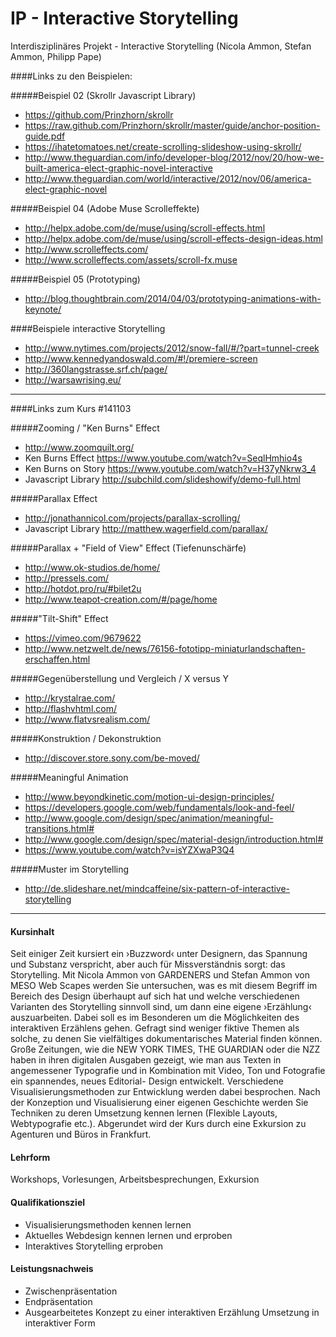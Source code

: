 IP - Interactive Storytelling
========================

Interdisziplinäres Projekt - Interactive Storytelling (Nicola Ammon, Stefan Ammon, Philipp Pape)



####Links zu den Beispielen:

#####Beispiel 02  (Skrollr Javascript Library)
- https://github.com/Prinzhorn/skrollr
- https://raw.github.com/Prinzhorn/skrollr/master/guide/anchor-position-guide.pdf
- https://ihatetomatoes.net/create-scrolling-slideshow-using-skrollr/
- http://www.theguardian.com/info/developer-blog/2012/nov/20/how-we-built-america-elect-graphic-novel-interactive
- http://www.theguardian.com/world/interactive/2012/nov/06/america-elect-graphic-novel

#####Beispiel 04 (Adobe Muse Scrolleffekte)
- http://helpx.adobe.com/de/muse/using/scroll-effects.html
- http://helpx.adobe.com/de/muse/using/scroll-effects-design-ideas.html
- http://www.scrolleffects.com/
- http://www.scrolleffects.com/assets/scroll-fx.muse

#####Beispiel 05 (Prototyping)
- http://blog.thoughtbrain.com/2014/04/03/prototyping-animations-with-keynote/


####Beispiele interactive Storytelling
- http://www.nytimes.com/projects/2012/snow-fall/#/?part=tunnel-creek
- http://www.kennedyandoswald.com/#!/premiere-screen
- http://360langstrasse.srf.ch/page/
- http://warsawrising.eu/
 

---
####Links zum Kurs #141103

#####Zooming / "Ken Burns" Effect
- http://www.zoomquilt.org/
- Ken Burns Effect https://www.youtube.com/watch?v=SeqlHmhio4s
- Ken Burns on Story https://www.youtube.com/watch?v=H37yNkrw3_4
- Javascript Library http://subchild.com/slideshowify/demo-full.html

#####Parallax Effect
- http://jonathannicol.com/projects/parallax-scrolling/
- Javascript Library http://matthew.wagerfield.com/parallax/

#####Parallax + "Field of View" Effect (Tiefenunschärfe)
- http://www.ok-studios.de/home/
- http://pressels.com/
- http://hotdot.pro/ru/#bilet2u
- http://www.teapot-creation.com/#/page/home

#####"Tilt-Shift" Effect
- https://vimeo.com/9679622
- http://www.netzwelt.de/news/76156-fototipp-miniaturlandschaften-erschaffen.html

#####Gegenüberstellung und Vergleich / X versus Y
- http://krystalrae.com/
- http://flashvhtml.com/
- http://www.flatvsrealism.com/

#####Konstruktion / Dekonstruktion
- http://discover.store.sony.com/be-moved/

#####Meaningful Animation
- http://www.beyondkinetic.com/motion-ui-design-principles/
- https://developers.google.com/web/fundamentals/look-and-feel/
- http://www.google.com/design/spec/animation/meaningful-transitions.html#
- http://www.google.com/design/spec/material-design/introduction.html#
- https://www.youtube.com/watch?v=isYZXwaP3Q4

#####Muster im Storytelling
- http://de.slideshare.net/mindcaffeine/six-pattern-of-interactive-storytelling


---
#### Kursinhalt
Seit einiger Zeit kursiert ein ›Buzzword‹ unter Designern, das Spannung und Substanz verspricht, aber auch für Missverständnis sorgt: das Storytelling. Mit Nicola Ammon von GARDENERS und Stefan Ammon von MESO Web Scapes werden Sie untersuchen, was es mit diesem Begriff im Bereich des Design überhaupt auf sich hat und welche verschiedenen Varianten des Storytelling sinnvoll sind, um dann eine eigene ›Erzählung‹ auszuarbeiten.
Dabei soll es im Besonderen um die Möglichkeiten des interaktiven Erzählens gehen. Gefragt sind weniger fiktive Themen als solche, zu denen Sie vielfältiges dokumentarisches Material finden können. Große Zeitungen, wie die NEW YORK TIMES, THE GUARDIAN oder die NZZ haben in ihren digitalen Ausgaben gezeigt, wie man aus Texten in angemessener Typografie und in Kombination mit Video, Ton und Fotografie ein spannendes, neues Editorial- Design entwickelt.
Verschiedene Visualisierungsmethoden zur Entwicklung werden dabei besprochen. Nach der Konzeption und Visualisierung einer eigenen Geschichte werden Sie Techniken zu deren Umsetzung kennen lernen (Flexible Layouts, Webtypografie etc.).
Abgerundet wird der Kurs durch eine Exkursion zu Agenturen und Büros in Frankfurt.

#### Lehrform
Workshops, Vorlesungen, Arbeitsbesprechungen, Exkursion

#### Qualifikationsziel
- Visualisierungsmethoden kennen lernen 
- Aktuelles Webdesign kennen lernen und erproben 
- Interaktives Storytelling erproben

#### Leistungsnachweis
- Zwischenpräsentation
- Endpräsentation
- Ausgearbeitetes Konzept zu einer interaktiven Erzählung Umsetzung in interaktiver Form






